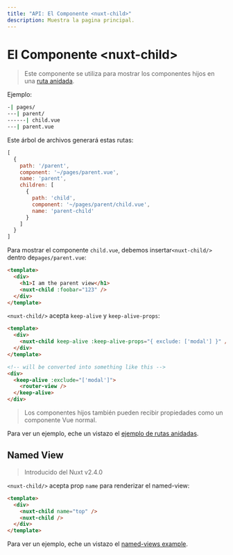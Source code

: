 ```yaml
---
title: "API: El Componente <nuxt-child>"
description: Muestra la pagina principal.
---
```


# El Componente &lt;nuxt-child&gt;

> Este componente se utiliza para mostrar los componentes hijos en una [ruta anidada](/guide/routing#nested-routes).

Ejemplo:

```bash
-| pages/
---| parent/
------| child.vue
---| parent.vue
```

Este árbol de archivos generará estas rutas:

```js
[
  {
    path: '/parent',
    component: '~/pages/parent.vue',
    name: 'parent',
    children: [
      {
        path: 'child',
        component: '~/pages/parent/child.vue',
        name: 'parent-child'
      }
    ]
  }
]
```

Para mostrar el componente `child.vue`, debemos insertar`<nuxt-child/>` dentro de`pages/parent.vue`:

```html
<template>
  <div>
    <h1>I am the parent view</h1>
    <nuxt-child :foobar="123" />
  </div>
</template>
```

`<nuxt-child/>` acepta `keep-alive` y `keep-alive-props`:

```html
<template>
  <div>
    <nuxt-child keep-alive :keep-alive-props="{ exclude: ['modal'] }" />
  </div>
</template>

<!-- will be converted into something like this -->
<div>
  <keep-alive :exclude="['modal']">
    <router-view />
  </keep-alive>
</div>
```

> Los componentes hijos también pueden recibir propiedades como un componente Vue normal.

Para ver un ejemplo, eche un vistazo el [ejemplo de rutas anidadas](/examples/nested-routes).

## Named View

> Introducido del Nuxt v2.4.0

`<nuxt-child/>` acepta prop `name` para renderizar el named-view:

```html
<template>
  <div>
    <nuxt-child name="top" />
    <nuxt-child />
  </div>
</template>
```

Para ver un ejemplo, eche un vistazo el [named-views example](/examples/named-views).

